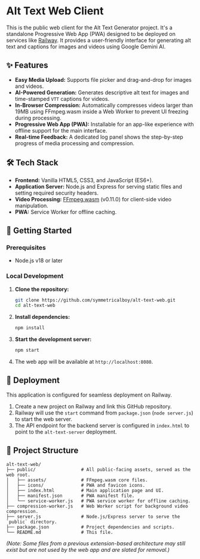 # Alt Text Web Client

This is the public web client for the Alt Text Generator project. It's a standalone Progressive Web App (PWA) designed to be deployed on services like [Railway](https://railway.app). It provides a user-friendly interface for generating alt text and captions for images and videos using Google Gemini AI.

## ✨ Features

-   **Easy Media Upload:** Supports file picker and drag-and-drop for images and videos.
-   **AI-Powered Generation:** Generates descriptive alt text for images and time-stamped `VTT` captions for videos.
-   **In-Browser Compression:** Automatically compresses videos larger than 19MB using FFmpeg.wasm inside a Web Worker to prevent UI freezing during processing.
-   **Progressive Web App (PWA):** Installable for an app-like experience with offline support for the main interface.
-   **Real-time Feedback:** A dedicated log panel shows the step-by-step progress of media processing and compression.

## 🛠️ Tech Stack

-   **Frontend:** Vanilla HTML5, CSS3, and JavaScript (ES6+).
-   **Application Server:** Node.js and Express for serving static files and setting required security headers.
-   **Video Processing:** [FFmpeg.wasm](https://ffmpegwasm.netlify.app/) (v0.11.0) for client-side video manipulation.
-   **PWA:** Service Worker for offline caching.

## 🚀 Getting Started

### Prerequisites

-   Node.js v18 or later

### Local Development

1.  **Clone the repository:**
    ```bash
    git clone https://github.com/symmetricalboy/alt-text-web.git
    cd alt-text-web
    ```
2.  **Install dependencies:**
    ```bash
    npm install
    ```
3.  **Start the development server:**
    ```bash
    npm start
    ```
4.  The web app will be available at `http://localhost:8080`.

## 🚢 Deployment

This application is configured for seamless deployment on Railway.

1.  Create a new project on Railway and link this GitHub repository.
2.  Railway will use the `start` command from `package.json` (`node server.js`) to start the web server.
3.  The API endpoint for the backend server is configured in `index.html` to point to the `alt-text-server` deployment.

## 📁 Project Structure

```
alt-text-web/
├── public/                 # All public-facing assets, served as the web root.
│   ├── assets/             # FFmpeg.wasm core files.
│   ├── icons/              # PWA and favicon icons.
│   ├── index.html          # Main application page and UI.
│   ├── manifest.json       # PWA manifest file.
│   └── service-worker.js   # PWA service worker for offline caching.
├── compression-worker.js   # Web Worker script for background video compression.
├── server.js               # Node.js/Express server to serve the `public` directory.
├── package.json            # Project dependencies and scripts.
└── README.md               # This file.
```
*(Note: Some files from a previous extension-based architecture may still exist but are not used by the web app and are slated for removal.)*
